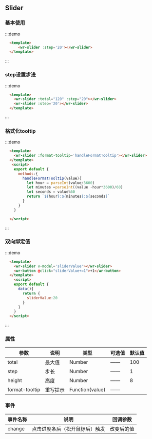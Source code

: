 ## Slider


### 基本使用

:::demo
```html
  <template>
      <wr-slider :step='20'></wr-slider>
  </template>
```
:::
### step设置步进
:::demo
```html
  <template>
    <wr-slider :total="120" :step="20"></wr-slider>
    <wr-slider :step='20'></wr-slider>
  </template>

```
:::

### 格式化tooltip
:::demo
```html
  <template>
    <wr-slider :format-tooltip='handleFormatTooltip'></wr-slider>
  </template>
   <script>
    export default {
      methods:{
        handleFormatTooltip(value){
          let hour = parseInt(value/3600)
          let minutes =parseInt((value -hour*3600)/60)
          let seconds = value%60
          return `${hour}:${minutes}:${seconds}`
        }
      }
    }

  </script>
```
:::

### 双向绑定值
:::demo
```html
  <template>
    <wr-slider v-model='sliderValue'></wr-slider>
    <wr-button @click="sliderValue+=1">+1</wr-button>
  </template>
    <script>
    export default {
      data(){
        return {
          sliderValue:20
        }
      }
    }
  </script>
```
:::


### 属性

| 参数      | 说明    | 类型      | 可选值       | 默认值   |
|---------- |-------- |---------- |-------------  |-------- |
| total     | 最大值 |  Number  |   ——  |   100   |   
| step     | 步长 |  Number  |   ——  |   1   |   
| height     | 高度 |  Number  |   ——  |   8  |   
| format-tooltip     | 重写提示 |  Function(value)  |   ——  |     |   


### 事件
| 事件名称   | 说明    | 回调参数      |
|---------- |-------- |---------- |
| change     | 点击进度条后（松开鼠标后）触发 |  改变后的值  |